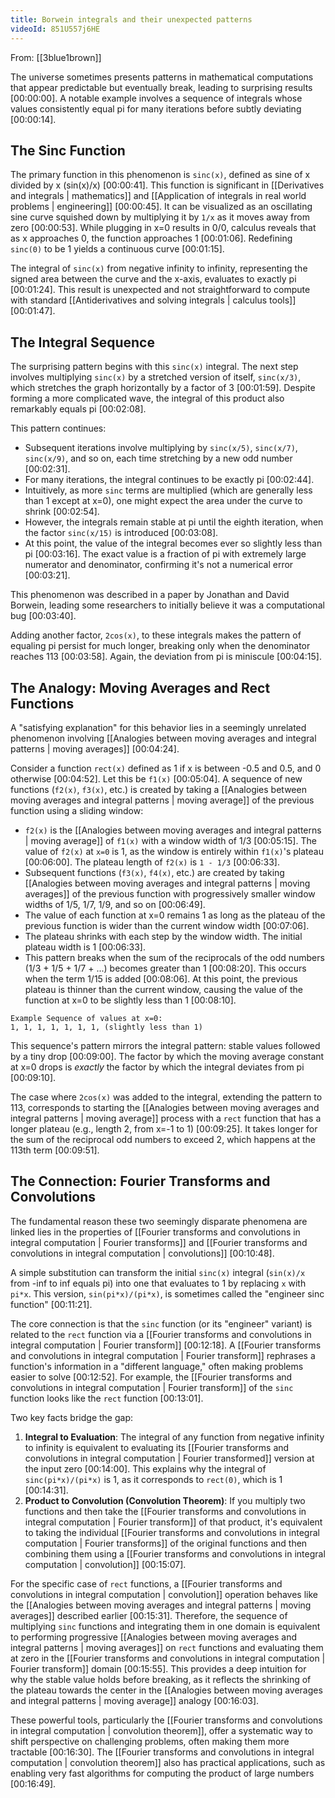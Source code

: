 ```yaml
---
title: Borwein integrals and their unexpected patterns
videoId: 851U557j6HE
---
```


From: [[3blue1brown]] <br/> 

The universe sometimes presents patterns in mathematical computations that appear predictable but eventually break, leading to surprising results <a class="yt-timestamp" data-t="00:00:00">[00:00:00]</a>. A notable example involves a sequence of integrals whose values consistently equal pi for many iterations before subtly deviating <a class="yt-timestamp" data-t="00:00:14">[00:00:14]</a>.

## The Sinc Function

The primary function in this phenomenon is `sinc(x)`, defined as sine of x divided by x (sin(x)/x) <a class="yt-timestamp" data-t="00:00:41">[00:00:41]</a>. This function is significant in [[Derivatives and integrals | mathematics]] and [[Application of integrals in real world problems | engineering]] <a class="yt-timestamp" data-t="00:00:45">[00:00:45]</a>. It can be visualized as an oscillating sine curve squished down by multiplying it by `1/x` as it moves away from zero <a class="yt-timestamp" data-t="00:00:53">[00:00:53]</a>. While plugging in x=0 results in 0/0, calculus reveals that as x approaches 0, the function approaches 1 <a class="yt-timestamp" data-t="00:01:06">[00:01:06]</a>. Redefining `sinc(0)` to be 1 yields a continuous curve <a class="yt-timestamp" data-t="00:01:15">[00:01:15]</a>.

The integral of `sinc(x)` from negative infinity to infinity, representing the signed area between the curve and the x-axis, evaluates to exactly pi <a class="yt-timestamp" data-t="00:01:24">[00:01:24]</a>. This result is unexpected and not straightforward to compute with standard [[Antiderivatives and solving integrals | calculus tools]] <a class="yt-timestamp" data-t="00:01:47">[00:01:47]</a>.

## The Integral Sequence

The surprising pattern begins with this `sinc(x)` integral. The next step involves multiplying `sinc(x)` by a stretched version of itself, `sinc(x/3)`, which stretches the graph horizontally by a factor of 3 <a class="yt-timestamp" data-t="00:01:59">[00:01:59]</a>. Despite forming a more complicated wave, the integral of this product also remarkably equals pi <a class="yt-timestamp" data-t="00:02:08">[00:02:08]</a>.

This pattern continues:
*   Subsequent iterations involve multiplying by `sinc(x/5)`, `sinc(x/7)`, `sinc(x/9)`, and so on, each time stretching by a new odd number <a class="yt-timestamp" data-t="00:02:31">[00:02:31]</a>.
*   For many iterations, the integral continues to be exactly pi <a class="yt-timestamp" data-t="00:02:44">[00:02:44]</a>.
*   Intuitively, as more `sinc` terms are multiplied (which are generally less than 1 except at x=0), one might expect the area under the curve to shrink <a class="yt-timestamp" data-t="00:02:54">[00:02:54]</a>.
*   However, the integrals remain stable at pi until the eighth iteration, when the factor `sinc(x/15)` is introduced <a class="yt-timestamp" data-t="00:03:08">[00:03:08]</a>.
*   At this point, the value of the integral becomes ever so slightly less than pi <a class="yt-timestamp" data-t="00:03:16">[00:03:16]</a>. The exact value is a fraction of pi with extremely large numerator and denominator, confirming it's not a numerical error <a class="yt-timestamp" data-t="00:03:21">[00:03:21]</a>.

This phenomenon was described in a paper by Jonathan and David Borwein, leading some researchers to initially believe it was a computational bug <a class="yt-timestamp" data-t="00:03:40">[00:03:40]</a>.

Adding another factor, `2cos(x)`, to these integrals makes the pattern of equaling pi persist for much longer, breaking only when the denominator reaches 113 <a class="yt-timestamp" data-t="00:03:58">[00:03:58]</a>. Again, the deviation from pi is miniscule <a class="yt-timestamp" data-t="00:04:15">[00:04:15]</a>.

## The Analogy: Moving Averages and Rect Functions

A "satisfying explanation" for this behavior lies in a seemingly unrelated phenomenon involving [[Analogies between moving averages and integral patterns | moving averages]] <a class="yt-timestamp" data-t="00:04:24">[00:04:24]</a>.

Consider a function `rect(x)` defined as 1 if x is between -0.5 and 0.5, and 0 otherwise <a class="yt-timestamp" data-t="00:04:52">[00:04:52]</a>. Let this be `f1(x)` <a class="yt-timestamp" data-t="00:05:04">[00:05:04]</a>.
A sequence of new functions (`f2(x)`, `f3(x)`, etc.) is created by taking a [[Analogies between moving averages and integral patterns | moving average]] of the previous function using a sliding window:
*   `f2(x)` is the [[Analogies between moving averages and integral patterns | moving average]] of `f1(x)` with a window width of 1/3 <a class="yt-timestamp" data-t="00:05:15">[00:05:15]</a>. The value of `f2(x)` at `x=0` is 1, as the window is entirely within `f1(x)`'s plateau <a class="yt-timestamp" data-t="00:06:00">[00:06:00]</a>. The plateau length of `f2(x)` is `1 - 1/3` <a class="yt-timestamp" data-t="00:06:33">[00:06:33]</a>.
*   Subsequent functions (`f3(x)`, `f4(x)`, etc.) are created by taking [[Analogies between moving averages and integral patterns | moving averages]] of the previous function with progressively smaller window widths of 1/5, 1/7, 1/9, and so on <a class="yt-timestamp" data-t="00:06:49">[00:06:49]</a>.
*   The value of each function at x=0 remains 1 as long as the plateau of the previous function is wider than the current window width <a class="yt-timestamp" data-t="00:07:06">[00:07:06]</a>.
*   The plateau shrinks with each step by the window width. The initial plateau width is 1 <a class="yt-timestamp" data-t="00:06:33">[00:06:33]</a>.
*   This pattern breaks when the sum of the reciprocals of the odd numbers (1/3 + 1/5 + 1/7 + ...) becomes greater than 1 <a class="yt-timestamp" data-t="00:08:20">[00:08:20]</a>. This occurs when the term 1/15 is added <a class="yt-timestamp" data-t="00:08:06">[00:08:06]</a>. At this point, the previous plateau is thinner than the current window, causing the value of the function at x=0 to be slightly less than 1 <a class="yt-timestamp" data-t="00:08:10">[00:08:10]</a>.

```
Example Sequence of values at x=0:
1, 1, 1, 1, 1, 1, 1, (slightly less than 1)
```

This sequence's pattern mirrors the integral pattern: stable values followed by a tiny drop <a class="yt-timestamp" data-t="00:09:00">[00:09:00]</a>. The factor by which the moving average constant at x=0 drops is *exactly* the factor by which the integral deviates from pi <a class="yt-timestamp" data-t="00:09:10">[00:09:10]</a>.

The case where `2cos(x)` was added to the integral, extending the pattern to 113, corresponds to starting the [[Analogies between moving averages and integral patterns | moving average]] process with a `rect` function that has a longer plateau (e.g., length 2, from x=-1 to 1) <a class="yt-timestamp" data-t="00:09:25">[00:09:25]</a>. It takes longer for the sum of the reciprocal odd numbers to exceed 2, which happens at the 113th term <a class="yt-timestamp" data-t="00:09:51">[00:09:51]</a>.

## The Connection: Fourier Transforms and Convolutions

The fundamental reason these two seemingly disparate phenomena are linked lies in the properties of [[Fourier transforms and convolutions in integral computation | Fourier transforms]] and [[Fourier transforms and convolutions in integral computation | convolutions]] <a class="yt-timestamp" data-t="00:10:48">[00:10:48]</a>.

A simple substitution can transform the initial `sinc(x)` integral (`sin(x)/x` from -inf to inf equals pi) into one that evaluates to 1 by replacing `x` with `pi*x`. This version, `sin(pi*x)/(pi*x)`, is sometimes called the "engineer sinc function" <a class="yt-timestamp" data-t="00:11:21">[00:11:21]</a>.

The core connection is that the `sinc` function (or its "engineer" variant) is related to the `rect` function via a [[Fourier transforms and convolutions in integral computation | Fourier transform]] <a class="yt-timestamp" data-t="00:12:18">[00:12:18]</a>. A [[Fourier transforms and convolutions in integral computation | Fourier transform]] rephrases a function's information in a "different language," often making problems easier to solve <a class="yt-timestamp" data-t="00:12:52">[00:12:52]</a>. For example, the [[Fourier transforms and convolutions in integral computation | Fourier transform]] of the `sinc` function looks like the `rect` function <a class="yt-timestamp" data-t="00:13:01">[00:13:01]</a>.

Two key facts bridge the gap:
1.  **Integral to Evaluation**: The integral of any function from negative infinity to infinity is equivalent to evaluating its [[Fourier transforms and convolutions in integral computation | Fourier transformed]] version at the input zero <a class="yt-timestamp" data-t="00:14:00">[00:14:00]</a>. This explains why the integral of `sinc(pi*x)/(pi*x)` is 1, as it corresponds to `rect(0)`, which is 1 <a class="yt-timestamp" data-t="00:14:31">[00:14:31]</a>.
2.  **Product to Convolution (Convolution Theorem)**: If you multiply two functions and then take the [[Fourier transforms and convolutions in integral computation | Fourier transform]] of that product, it's equivalent to taking the individual [[Fourier transforms and convolutions in integral computation | Fourier transforms]] of the original functions and then combining them using a [[Fourier transforms and convolutions in integral computation | convolution]] <a class="yt-timestamp" data-t="00:15:07">[00:15:07]</a>.

For the specific case of `rect` functions, a [[Fourier transforms and convolutions in integral computation | convolution]] operation behaves like the [[Analogies between moving averages and integral patterns | moving averages]] described earlier <a class="yt-timestamp" data-t="00:15:31">[00:15:31]</a>. Therefore, the sequence of multiplying `sinc` functions and integrating them in one domain is equivalent to performing progressive [[Analogies between moving averages and integral patterns | moving averages]] on `rect` functions and evaluating them at zero in the [[Fourier transforms and convolutions in integral computation | Fourier transform]] domain <a class="yt-timestamp" data-t="00:15:55">[00:15:55]</a>. This provides a deep intuition for why the stable value holds before breaking, as it reflects the shrinking of the plateau towards the center in the [[Analogies between moving averages and integral patterns | moving average]] analogy <a class="yt-timestamp" data-t="00:16:03">[00:16:03]</a>.

These powerful tools, particularly the [[Fourier transforms and convolutions in integral computation | convolution theorem]], offer a systematic way to shift perspective on challenging problems, often making them more tractable <a class="yt-timestamp" data-t="00:16:30">[00:16:30]</a>. The [[Fourier transforms and convolutions in integral computation | convolution theorem]] also has practical applications, such as enabling very fast algorithms for computing the product of large numbers <a class="yt-timestamp" data-t="00:16:49">[00:16:49]</a>.